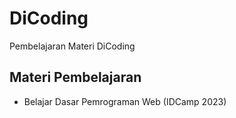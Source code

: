 # DiCoding
Pembelajaran Materi DiCoding

## Materi Pembelajaran
- Belajar Dasar Pemrograman Web (IDCamp 2023)
